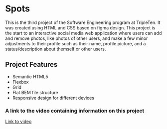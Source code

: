 # Spots

This is the third project of the Software Engineering program at TripleTen. It was created using HTML and CSS based on figma design. This project is the start to an interactive social media web application where users can add and remove photos, like photos of other users, and make a few minor adjustments to their profile such as their name, profile picture, and a status/description about themself or other users.

## Project Features

- Semantic HTML5
- Flexbox
- Grid
- Flat BEM file structure
- Responsive design for different devices

### A link to the video containing information on this project

[Link to video](https://drive.google.com/file/d/1CHFFblwMCbDb2sxo24UFf7nIwozfs0qJ/view?usp=sharing "Spots Video")
